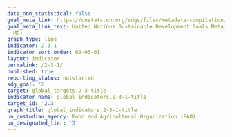 ```yaml
---
data_non_statistical: false
goal_meta_link: https://unstats.un.org/sdgs/files/metadata-compilation/Metadata-Goal-2.pdf
goal_meta_link_text: United Nations Sustainable Development Goals Metadata (PDF 4.0
  MB)
graph_type: line
indicator: 2.3.1
indicator_sort_order: 02-03-01
layout: indicator
permalink: /2-3-1/
published: true
reporting_status: notstarted
sdg_goal: '2'
target: global_targets.2-3-title
indicator_name: global_indicators.2-3-1-title
target_id: '2.3'
graph_title: global_indicators.2-3-1-title
un_custodian_agency: Food and Agricultural Organization (FAO)
un_designated_tier: '3'
---
```

